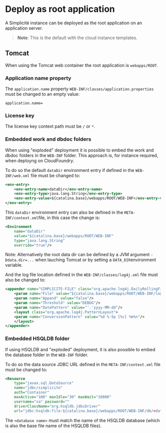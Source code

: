 Deploy as root application
==========================

A Simplicit&eacute; instance can be deployed as the root application on an application server.

> **Note**: This is the default with the cloud instance templates.

Tomcat
------

When using the Tomcat web container the root application is `webapps/ROOT`.

### Application name property

The `application.name` property `WEB-INF/classes/application.properties` must be changed to an empty value:

```plaintext
application.name=
```

### License key

The license key context path must be `/` or `*`.

### Embedded work and dbdoc folders

When using &quot;exploded&quot; deployment  it is possible to embed the work and dbdoc folders in the `WEB-INF` folder.
This approach is, for instance required, when deployng on CloudFoundry.

To do so the default `dataDir` environment entry if defined in the `WEB-INF/web.xml` file must be changed to:

```xml
<env-entry>
	<env-entry-name>dataDir</env-entry-name>
	<env-entry-type>java.lang.String</env-entry-type>
	<env-entry-value>${catalina.base}/webapps/ROOT/WEB-INF</env-entry-value>
</env-entry>
```

This `dataDir` environment entry can also be defined in the `META-INF/context.xml`file, in this case the change is:

```xml
<Environment
	name="dataDir"
	value="${catalina.base}/webapps/ROOT/WEB-INF"
	type="java.lang.String"
	override="true"/>
```

Note: Alternatively the root data dir can be defined by a JVM argument `-Ddata.dir=...` when lauching Tomcat or by setting a `DATA_DIR`environment variable.
 
And the log file location defined in the `WEB-INF/classes/log4j.xml` file must also be changed to:

```xml
<appender name="SIMPLICITE-FILE" class="org.apache.log4j.DailyRollingFileAppender">
	<param name="File" value="${catalina.base}/webapps/ROOT/WEB-INF/log/simplicite.log"/>
	<param name="Append" value="false"/>
	<param name="Threshold" value="DEBUG"/>
	<param name="DatePattern" value="'.'yyyy-MM-dd"/>
	<layout class="org.apache.log4j.PatternLayout">
	<param name="ConversionPattern" value="%d %-5p [%c] %m%n"/>
	</layout>
</appender>
```

### Embedded HSQLDB folder

If using HSQLDB and &quot;exploded&quot; deployment, it is also possible to embed the database folder in the `WEB-INF` folder.

To do so the data source JDBC URL defined in the `META-INF/context.xml` file must be changed to:

```xml
<Resource
	type="javax.sql.DataSource"
	name="jdbc/simplicite"
	auth="Container"
	maxActive="100" maxIdle="30" maxWait="10000"
	username="sa" password=""
	driverClassName="org.hsqldb.jdbcDriver"
	url="jdbc:hsqldb:file:${catalina.base}/webapps/ROOT/WEB-INF/db/<database name>;shutdown=true"/>
```

The `<database name>` must match the name of the HSQLDB database (which is also the base file name of the HSQLDB files).